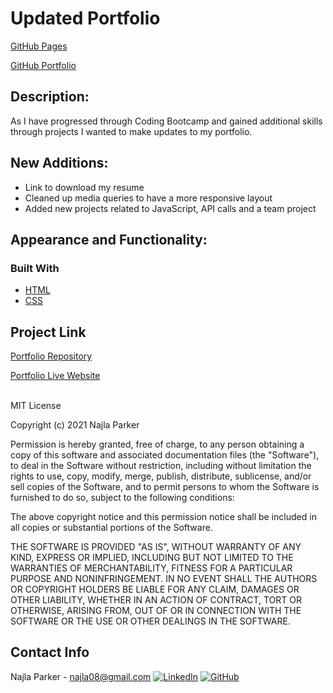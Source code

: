# Updated Portfolio

[GitHub Pages](https://nparker80.github.io/Nparker-Portfolio/)

[GitHub Portfolio](https://github.com/nparker80/Nparker-Portfolio)

## Description:

As I have progressed through Coding Bootcamp and gained additional skills through projects I wanted to make updates to my portfolio.

## New Additions:

- Link to download my resume
- Cleaned up media queries to have a more responsive layout
- Added new projects related to JavaScript, API calls and a team project

## Appearance and Functionality:

### Built With

- [HTML](https://en.wikipedia.org/wiki/HTML)
- [CSS](https://developer.mozilla.org/en-US/docs/Learn/CSS/First_steps/What_is_CSS)


## Project Link

[Portfolio Repository](https://github.com/nparker80/Nparker-Portfolio)

[Portfolio Live Website](https://nparker80.github.io/Nparker-Portfolio/)

<br>
MIT License

Copyright (c) 2021 Najla Parker

Permission is hereby granted, free of charge, to any person obtaining a copy
of this software and associated documentation files (the "Software"), to deal
in the Software without restriction, including without limitation the rights
to use, copy, modify, merge, publish, distribute, sublicense, and/or sell
copies of the Software, and to permit persons to whom the Software is
furnished to do so, subject to the following conditions:

The above copyright notice and this permission notice shall be included in all
copies or substantial portions of the Software.

THE SOFTWARE IS PROVIDED "AS IS", WITHOUT WARRANTY OF ANY KIND, EXPRESS OR
IMPLIED, INCLUDING BUT NOT LIMITED TO THE WARRANTIES OF MERCHANTABILITY,
FITNESS FOR A PARTICULAR PURPOSE AND NONINFRINGEMENT. IN NO EVENT SHALL THE
AUTHORS OR COPYRIGHT HOLDERS BE LIABLE FOR ANY CLAIM, DAMAGES OR OTHER
LIABILITY, WHETHER IN AN ACTION OF CONTRACT, TORT OR OTHERWISE, ARISING FROM,
OUT OF OR IN CONNECTION WITH THE SOFTWARE OR THE USE OR OTHER DEALINGS IN THE
SOFTWARE.


## Contact Info

Najla Parker - najla08@gmail.com [![LinkedIn][linkedin-shield]][linkedin-url-naj] [![GitHub][github-shield]][github-url-naj]


<!-- MARKDOWN LINKS & IMAGES -->
<!-- https://www.markdownguide.org/basic-syntax/#reference-style-links -->




[linkedin-shield]: https://img.shields.io/badge/-LinkedIn-black.svg?style=for-the-badge&logo=linkedin&colorB=555
[linkedin-url-naj]: https://www.linkedin.com/in/najlaparker/
[github-shield]: https://img.shields.io/badge/-Github-blueviolet.svg?style=for-the-badge&logo=Github&colorB=555
[github-url-naj]: https://github.com/nparker80
